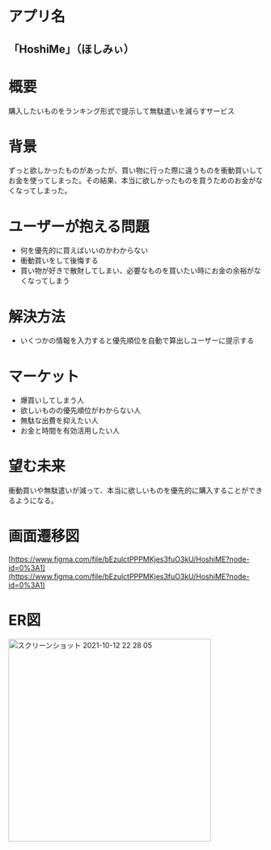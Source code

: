 # アプリ名
## 「HoshiMe」（ほしみぃ）

# 概要
購入したいものをランキング形式で提示して無駄遣いを減らすサービス

# 背景
ずっと欲しかったものがあったが、買い物に行った際に違うものを衝動買いしてお金を使ってしまった。その結果、本当に欲しかったものを買うためのお金がなくなってしまった。

# ユーザーが抱える問題
- 何を優先的に買えばいいのかわからない
- 衝動買いをして後悔する
- 買い物が好きで散財してしまい、必要なものを買いたい時にお金の余裕がなくなってしまう

# 解決方法
- いくつかの情報を入力すると優先順位を自動で算出しユーザーに提示する

# マーケット
- 爆買いしてしまう人
- 欲しいものの優先順位がわからない人
- 無駄な出費を抑えたい人
- お金と時間を有効活用したい人

# 望む未来
衝動買いや無駄遣いが減って、本当に欲しいものを優先的に購入することができるようになる。

# 画面遷移図
[https://www.figma.com/file/bEzulctPPPMKjes3fuO3kU/HoshiME?node-id=0%3A1](https://www.figma.com/file/bEzulctPPPMKjes3fuO3kU/HoshiME?node-id=0%3A1)

# ER図
<img width="400" alt="スクリーンショット 2021-10-12 22 28 05" src="https://user-images.githubusercontent.com/76583053/137575991-65a8f8ec-89f4-4420-9d2d-f279cfce2686.png">
